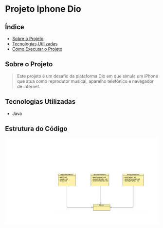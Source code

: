 # Projeto Iphone Dio

## Índice
- [Sobre o Projeto](#sobre-o-projeto)
- [Tecnologias Utilizadas](#tecnologias-utilizadas)
- [Como Executar o Projeto](#como-executar-o-projeto)

## Sobre o Projeto
> Este projeto é um desafio da plataforma Dio em que simula um iPhone que atua como reprodutor musical, aparelho telefônico e navegador de internet.

## Tecnologias Utilizadas
- Java

## Estrutura do Código
![Diagramadeclasse](Iphone.png)
